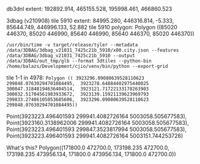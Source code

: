 db3dnl extent:
192892.914, 465155.528, 195998.461, 466860.523

3dbag (v210908)
tile 5910 extent: 84995.280, 446316.814, -5.333, 85644.749, 446996.133, 52.882
tile 5910 polygon: Polygon ((85020 446370, 85020 446990, 85640 446990, 85640 446370, 85020 446370))
```shell
/usr/bin/time -v target/release/tyler --metadata /data/3DBAG/3dbag_v21031_7425c21b_5910/x00.city.json --features /data/3DBAG/3dbag_v21031_7425c21b_5910 --output /data/3DBAG/out_tmp/glb --format 3dtiles --python-bin /home/balazs/Development/cjio/venv/bin/python --export-grid
```

tile 1-1 in 4978: `Polygon ((
3923296.09080639528110623 299848.07630294701084495, 
3923278.64884402975440025 300047.31848194636404514, 
3923121.71722133178263903 300032.51704561983933672, 
3923139.15921139623969793 299833.27486105053685606, 
3923296.09080639528110623 299848.07630294701084495))`

Point(3923223.496401593 299941.4082726164 5003058.505677583),
Point(3923160.3138962006 299941.4082726164 5003058.505677583),
Point(3923223.496401593 299847.3523817994 5003058.505677583),
Point(3923223.496401593 299941.4082726164 5003151.744253726)

What's this? Polygon((171800.0 472700.0, 173198.235 472700.0, 173198.235 473956.134, 171800.0 473956.134, 171800.0 472700.0))